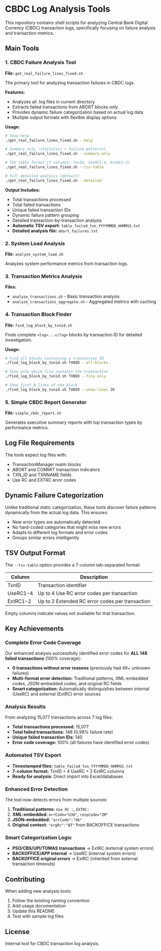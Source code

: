 # CBDC Log Analysis Tools

This repository contains shell scripts for analyzing Central Bank Digital Currency (CBDC) transaction logs, specifically focusing on failure analysis and transaction metrics.

## Main Tools

### 1. CBDC Failure Analysis Tool
**File:** `get_real_failure_lines_fixed.sh`

The primary tool for analyzing transaction failures in CBDC logs.

**Features:**
- Analyzes all .log files in current directory
- Extracts failed transactions from ABORT blocks only
- Provides dynamic failure categorization based on actual log data
- Multiple output formats with flexible display options

**Usage:**
```bash
# Show help
./get_real_failure_lines_fixed.sh --help

# Summary only (statistics + failure patterns)
./get_real_failure_lines_fixed.sh --summary-only

# TSV table format (7 columns: TxnID, UseRC1-4, ExtRC1-2)
./get_real_failure_lines_fixed.sh --tsv-table

# Full detailed analysis (default)
./get_real_failure_lines_fixed.sh --detailed
```

**Output Includes:**
- Total transactions processed
- Total failed transactions  
- Unique failed transaction IDs
- Dynamic failure pattern grouping
- Detailed transaction-by-transaction analysis
- **Automatic TSV export:** `table_failed_txn_YYYYMMDD_HHMMSS.txt`
- **Detailed analysis file:** `abort_failures.txt`

### 2. System Load Analysis
**File:** `analyze_system_load.sh`

Analyzes system performance metrics from transaction logs.

### 3. Transaction Metrics Analysis
**Files:** 
- `analyze_transactions.sh` - Basic transaction analysis
- `analyze_transactions_aggregate.sh` - Aggregated metrics with caching

### 4. Transaction Block Finder
**File:** `find_log_block_by_txnid.sh`

Finds complete `<log>...</log>` blocks by transaction ID for detailed investigation.

**Usage:**
```bash
# Find all blocks containing a transaction ID
./find_log_block_by_txnid.sh TXNID --all-blocks

# Show only which file contains the transaction
./find_log_block_by_txnid.sh TXNID --file-only

# Show first N lines of the block
./find_log_block_by_txnid.sh TXNID --show-lines 20
```

### 5. Simple CBDC Report Generator  
**File:** `simple_cbdc_report.sh`

Generates executive summary reports with top transaction types by performance metrics.

## Log File Requirements

The tools expect log files with:
- TransactionManager realm blocks
- ABORT and COMMIT transaction indicators  
- TXN_ID and TXNNAME fields
- Use RC and EXTRC error codes

## Dynamic Failure Categorization

Unlike traditional static categorization, these tools discover failure patterns dynamically from the actual log data. This ensures:
- New error types are automatically detected
- No hard-coded categories that might miss new errors
- Adapts to different log formats and error codes
- Groups similar errors intelligently

## TSV Output Format

The `--tsv-table` option provides a 7-column tab-separated format:

| Column | Description |
|--------|-------------|
| TxnID | Transaction identifier |
| UseRC1-4 | Up to 4 Use RC error codes per transaction |
| ExtRC1-2 | Up to 2 Extended RC error codes per transaction |

Empty columns indicate values not available for that transaction.

## Key Achievements

### Complete Error Code Coverage
Our enhanced analysis successfully identified error codes for **ALL 148 failed transactions** (100% coverage):
- **0 transactions without error reasons** (previously had 49+ unknown failures)
- **Multi-format error detection:** Traditional patterns, XML-embedded codes, JSON-embedded codes, and original RC fields
- **Smart categorization:** Automatically distinguishes between internal (UseRC) and external (ExtRC) error sources

### Analysis Results
From analyzing 15,077 transactions across 7 log files:
- **Total transactions processed:** 15,077
- **Total failed transactions:** 148 (0.98% failure rate)
- **Unique failed transaction IDs:** 140
- **Error code coverage:** 100% (all failures have identified error codes)

### Automated TSV Export
- **Timestamped files:** `table_failed_txn_YYYYMMDD_HHMMSS.txt`
- **7-column format:** TxnID + 4 UseRC + 2 ExtRC columns
- **Ready for analysis:** Direct import into Excel/databases

### Enhanced Error Detection
The tool now detects errors from multiple sources:
1. **Traditional patterns:** `Use RC :`, `EXTRC:`
2. **XML-embedded:** `errCode="U30"`, `respCode="ZM"`
3. **JSON-embedded:** `"errCode":"96"`
4. **Original context:** `"orgRc":"BT"` from BACKOFFICE transactions

### Smart Categorization Logic
- **PSO/CBS/UPI/TOMAS transactions** → ExtRC (external system errors)
- **BACKOFFICE/APP internal** → UseRC (internal system errors)  
- **BACKOFFICE original errors** → ExtRC (inherited from external transaction timeouts)

## Contributing

When adding new analysis tools:
1. Follow the existing naming convention
2. Add usage documentation
3. Update this README
4. Test with sample log files

## License

Internal tool for CBDC transaction log analysis.